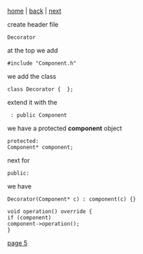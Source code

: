 [home](./page01.md) | [back](./page03.md) | [next](./page03.md)

create header file
```
Decorator
```
at the top we add
```
#include "Component.h"
```
we add the class
```
class Decorator {  };
```
extend it with the
```
 : public Component
```
we have a protected **component** object
```
protected:
Component* component;
```
next for
```
public:
```
we have
```
Decorator(Component* c) : component(c) {}

void operation() override {
if (component)
component->operation();
}
```




[page 5](./page05.md)
